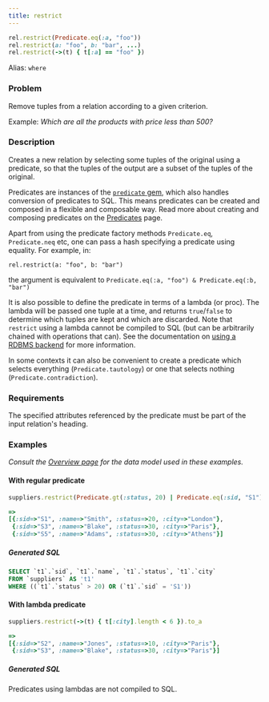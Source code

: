 ```yaml
---
title: restrict
---
```


```ruby
rel.restrict(Predicate.eq(:a, "foo"))
rel.restrict(a: "foo", b: "bar", ...)
rel.restrict(->(t) { t[:a] == "foo" })
```

Alias: `where`

### Problem

Remove tuples from a relation according to a given criterion.

Example: *Which are all the products with price less than 500?*

### Description

Creates a new relation by selecting some tuples of the original using a predicate, so that the tuples of the output are a subset of the tuples of the original.

Predicates are instances of the [`predicate` gem](https://github.com/enspirit/predicate), which also handles conversion of predicates to SQL. This means predicates can be created and composed in a flexible and composable way. Read more about creating and composing predicates on the [Predicates](/usage/predicates) page.

Apart from using the predicate factory methods `Predicate.eq`, `Predicate.neq` etc, one can pass a hash specifying a predicate using equality. For example, in:

`rel.restrict(a: "foo", b: "bar")`

the argument is equivalent to `Predicate.eq(:a, "foo") & Predicate.eq(:b, "bar")`

It is also possible to define the predicate in terms of a lambda (or proc). The lambda will be passed one tuple at a time, and returns `true`/`false` to determine which tuples are kept and which are discarded. Note that `restrict` using a lambda cannot be compiled to SQL (but can be arbitrarily chained with operations that can). See the documentation on [using a RDBMS backend](/usage/with-rdbms) for more information.

In some contexts it can also be convenient to create a predicate which selects everything (`Predicate.tautology`) or one that selects nothing (`Predicate.contradiction`).

### Requirements

The specified attributes referenced by the predicate must be part of the input relation's heading.

### Examples

*Consult the [Overview page](/reference/overview) for the data model used in these examples.*

#### With regular predicate

```ruby
suppliers.restrict(Predicate.gt(:status, 20) | Predicate.eq(:sid, "S1")).to_a

=>
[{:sid=>"S1", :name=>"Smith", :status=>20, :city=>"London"},
 {:sid=>"S3", :name=>"Blake", :status=>30, :city=>"Paris"},
 {:sid=>"S5", :name=>"Adams", :status=>30, :city=>"Athens"}]
```

##### Generated SQL

```sql
SELECT `t1`.`sid`, `t1`.`name`, `t1`.`status`, `t1`.`city`
FROM `suppliers` AS 't1'
WHERE ((`t1`.`status` > 20) OR (`t1`.`sid` = 'S1'))
```

#### With lambda predicate

```ruby
suppliers.restrict(->(t) { t[:city].length < 6 }).to_a

=>
[{:sid=>"S2", :name=>"Jones", :status=>10, :city=>"Paris"},
 {:sid=>"S3", :name=>"Blake", :status=>30, :city=>"Paris"}]
```

##### Generated SQL

Predicates using lambdas are not compiled to SQL.
